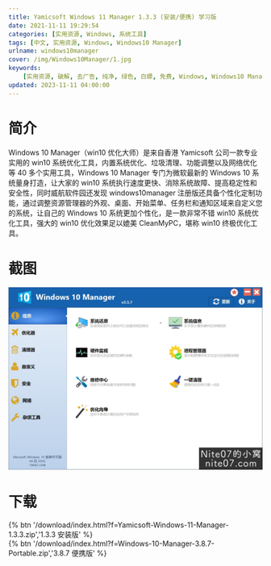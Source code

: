 ```yaml
---
title: Yamicsoft Windows 11 Manager 1.3.3 (安装/便携) 学习版
date: 2021-11-11 19:29:54
categories: [实用资源, Windows, 系统工具]
tags: [中文, 实用资源, Windows, Windows10 Manager]
urlname: windows10manager
cover: /img/Windows10Manager/1.jpg
keywords:
    [实用资源, 破解, 去广告, 纯净, 绿色, 白嫖, 免费, Windows, Windows10 Manager]
updated: 2023-11-11 04:00:00
---
```


# 简介

Windows 10 Manager（win10 优化大师）是来自香港 Yamicsoft 公司一款专业实用的 win10 系统优化工具，内置系统优化、垃圾清理、功能调整以及网络优化等 40 多个实用工具，Windows 10 Manager 专门为微软最新的 Windows 10 系统量身打造，让大家的 win10 系统执行速度更快、消除系统故障、提高稳定性和安全性，同时威航软件园还发现 windows10manager 注册版还具备个性化定制功能，通过调整资源管理器的外观、桌面、开始菜单、任务栏和通知区域来自定义您的系统，让自己的 Windows 10 系统更加个性化，是一款非常不错 win10 系统优化工具，强大的 win10 优化效果足以媲美 CleanMyPC，堪称 win10 终极优化工具。

# 截图

![](/img/Windows10Manager/2.jpg)

# 下载

{% btn '/download/index.html?f=Yamicsoft-Windows-11-Manager-1.3.3.zip','1.3.3 安装版' %}
<br>
{% btn '/download/index.html?f=Windows-10-Manager-3.8.7-Portable.zip','3.8.7 便携版' %}
